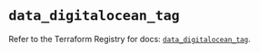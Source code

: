 # `data_digitalocean_tag`

Refer to the Terraform Registry for docs: [`data_digitalocean_tag`](https://registry.terraform.io/providers/digitalocean/digitalocean/2.49.0/docs/data-sources/tag).
